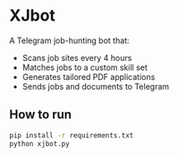 # XJbot

A Telegram job-hunting bot that:
- Scans job sites every 4 hours
- Matches jobs to a custom skill set
- Generates tailored PDF applications
- Sends jobs and documents to Telegram

## How to run

```bash
pip install -r requirements.txt
python xjbot.py
```
